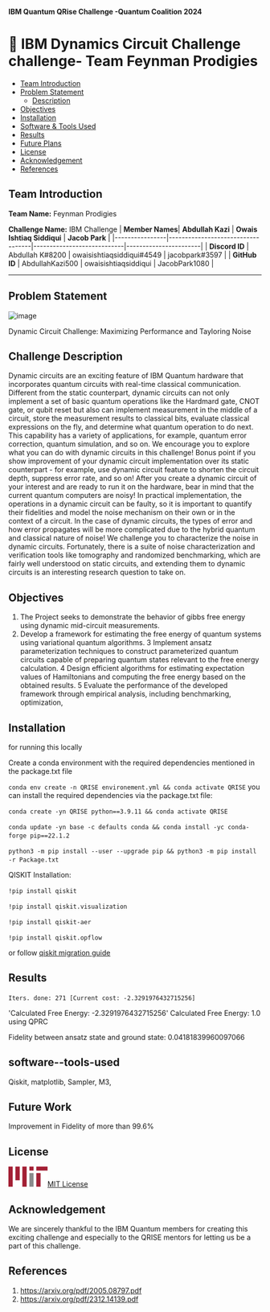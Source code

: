 **IBM Quantum QRise Challenge -Quantum Coalition 2024**

# :space_invader: IBM Dynamics Circuit Challenge challenge- Team Feynman Prodigies 

- [Team Introduction](#team-introduction)
- [Problem Statement](#ProblemStatement)
  - [Description](#description)
- [Objectives](#Objectives)
- [Installation](#Installation)
- [Software & Tools Used](#software--tools-used)
- [Results](#Results)
- [Future Plans](#future-plans)
- [License](#license)
- [Acknowledgement](#Acknowledgement)
- [References](#references)

## Team Introduction
**Team Name:** Feynman Prodigies 

**Challenge Name:** IBM Challenge
|   **Member Names**| **Abdullah Kazi**                      | **Owais Ishtiaq Siddiqui** | **Jacob Park** |
|----------------|-----------------------------------|----------------------------|-----------------------|
| **Discord ID** | Abdullah K#8200                   | owaisishtiaqsiddiqui#4549  | jacobpark#3597        |
| **GitHub ID**  | AbdullahKazi500                   | owaisishtiaqsiddiqui       | JacobPark1080         |

----------------------


## Problem Statement
![image](https://github.com/owaisishtiaqsiddiqui/QRISE/assets/108402760/514cee08-6a08-4ccd-aa60-583d541c6a2f)

Dynamic Circuit Challenge: Maximizing Performance and Tayloring Noise

## Challenge Description 
Dynamic circuits are an exciting feature of IBM Quantum hardware that incorporates quantum circuits with real-time classical communication. Different from the static counterpart, dynamic circuits can not only implement a set of basic quantum operations like the Hardmard gate, CNOT gate, or qubit reset but also can implement measurement in the middle of a circuit, store the measurement results to classical bits, evaluate classical expressions on the fly, and determine what quantum operation to do next. This capability has a variety of applications, for example, quantum error correction, quantum simulation, and so on. We encourage you to explore what you can do with dynamic circuits in this challenge! Bonus point if you show improvement of your dynamic circuit implementation over its static counterpart - for example, use dynamic circuit feature to shorten the circuit depth, suppress error rate, and so on! After you create a dynamic circuit of your interest and are ready to run it on the hardware, bear in mind that the current quantum computers are noisy! In practical implementation, the operations in a dynamic circuit can be faulty, so it is important to quantify their fidelities and model the noise mechanism on their own or in the context of a circuit. In the case of dynamic circuits, the types of error and how error propagates will be more complicated due to the hybrid quantum and classical nature of noise! We challenge you to characterize the noise in dynamic circuits. Fortunately, there is a suite of noise characterization and verification tools like tomography and randomized benchmarking, which are fairly well understood on static circuits, and extending them to dynamic circuits is an interesting research question to take on.

## Objectives
1. The Project seeks to demonstrate the behavior of gibbs free energy using dynamic mid-circuit measurements.
2. Develop a framework for estimating the free energy of quantum systems using variational quantum algorithms.
3 Implement ansatz parameterization techniques to construct parameterized quantum circuits capable of preparing quantum states relevant to the free energy calculation.
4 Design efficient algorithms for estimating expectation values of Hamiltonians and computing the free energy based on the obtained results.
5 Evaluate the performance of the developed framework through empirical analysis, including benchmarking, optimization,

## Installation
for running this locally

Create a conda environment with the required dependencies mentioned in the package.txt file

`conda env create -n QRISE environement.yml && conda activate QRISE`
you can install the required dependencies via the package.txt file:

`conda create -yn QRISE python==3.9.11 && conda activate QRISE`

`conda update -yn base -c defaults conda && conda install -yc conda-forge pip==22.1.2`

`python3 -m pip install --user --upgrade pip && python3 -m pip install -r Package.txt`

QISKIT Installation:

`!pip install qiskit`

`!pip install qiskit.visualization`

`!pip install qiskit-aer`

`!pip install qiskit.opflow`

or follow [qiskit migration guide](https://docs.quantum.ibm.com/api/migration-guides/qiskit-opflow-module)

## Results
`Iters. done: 271 [Current cost: -2.3291976432715256]` 

'Calculated Free Energy: -2.3291976432715256'
Calculated Free Energy: 1.0 using QPRC
     
Fidelity between ansatz state and ground state: 0.04181839960097066

## software--tools-used
Qiskit, matplotlib, Sampler, M3, 
## Future Work
Improvement in Fidelity of more than 99.6%
## License

<a href="https://choosealicense.com/licenses/mit/"><img src="https://raw.githubusercontent.com/johnturner4004/readme-generator/master/src/components/assets/images/mit.svg" height=40 />MIT License</a>

## Acknowledgement 
We are sincerely thankful to the IBM Quantum members for creating this exciting challenge and especially to the QRISE mentors for letting us be a part of this challenge.

## References
1. https://arxiv.org/pdf/2005.08797.pdf
2. https://arxiv.org/pdf/2312.14139.pdf
